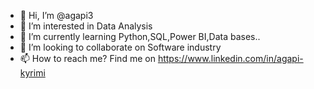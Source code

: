 - 👋 Hi, I’m @agapi3
- 👀 I’m interested in Data Analysis
-  🌱 I’m currently learning Python,SQL,Power BI,Data bases..
- 💞️ I’m looking to collaborate on Software industry
- 📫 How to reach me? Find me on https://www.linkedin.com/in/agapi-kyrimi 

<!---
agapi3/agapi3 is a ✨ special ✨ repository because its `README.md` (this file) appears on your GitHub profile.
You can click the Preview link to take a look at your changes.
--->
